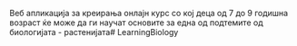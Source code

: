 Веб апликација за креирања онлајн курс со кој деца од 7 до 9 годишна возраст ќе може да ги научат основите за една од подтемите од биологијата - растенијата# LearningBiology
